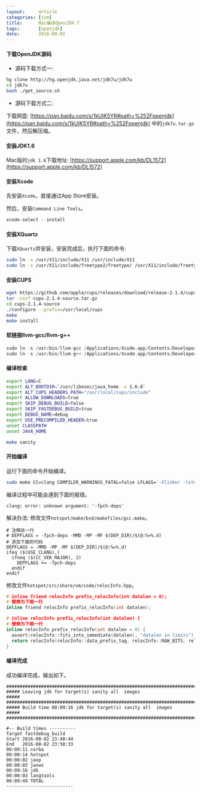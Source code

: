```yaml
---
layout:     article
categories: [jvm]
title:      Mac编译OpenJDK 7
tags:       [openjdk]
date:       2016-08-02
---
```


#### 下载OpenJDK源码

* 源码下载方式一:

```sh
hg clone http://hg.openjdk.java.net/jdk7u/jdk7u
cd jdk7u
bash ./get_source.sh
```

* 源码下载方式二:

下载网盘: [https://pan.baidu.com/s/1kUIK5YR#path=%252Fopenjdk](https://pan.baidu.com/s/1kUIK5YR#path=%252Fopenjdk) 中的`jdk7u.tar.gz`文件，然后解压缩。

#### 安装JDK1.6

Mac版的`jdk 1.6`下载地址: [https://support.apple.com/kb/DL1572](https://support.apple.com/kb/DL1572)

#### 安装Xcode

先安装`Xcode`，直接通过App Store安装。

然后，安装`Command Line Tools`。

```c
xcode-select --install
```

#### 安装XQuartz

下载`XQuartz`并安装，安装完成后，执行下面的命令:

```sh
sudo ln -s /usr/X11/include/X11 /usr/include/X11
sudo ln -s /usr/X11/include/freetype2/freetype/ /usr/X11/include/freetype
```

#### 安装CUPS

```sh
wget https://github.com/apple/cups/releases/download/release-2.1.4/cups-2.1.4-source.tar.gz
tar -zxvf cups-2.1.4-source.tar.gz
cd cups-2.1.4-source
./configure --prefix=/usr/local/cups
make
make install
```

#### 软链接llvm-gcc/llvm-g++

```c
sudo ln -s /usr/bin/llvm-gcc /Applications/Xcode.app/Contents/Developer/usr/bin/llvm-gcc
sudo ln -s /usr/bin/llvm-g++ /Applications/Xcode.app/Contents/Developer/usr/bin/llvm-g++
```

#### 编译检查

```sh
export LANG=C
export ALT_BOOTDIR=`/usr/libexec/java_home -v 1.6.0`
export ALT_CUPS_HEADERS_PATH="/usr/local/cups/include"
export ALLOW_DOWNLOADS=true
export SKIP_DEBUG_BUILD=false
export SKIP_FASTDEBUG_BUILD=true
export DEBUG_NAME=debug
export USE_PRECOMPILED_HEADER=true
unset CLASSPATH
unset JAVA_HOME

make sanity
```

#### 开始编译

运行下面的命令开始编译。

```sh
sudo make CC=clang COMPILER_WARNINGS_FATAL=false LFLAGS='-Xlinker -lstdc++' USE_CLANG=true LANG=C LP64=1 ARCH_DATA_MODEL=64 HOTSPOT_BUILD_JOBS=8 ALT_BOOTDIR=/Library/Java/Home ALT_CUPS_HEADERS_PATH=/usr/local/cups/include _JAVA_OPTIONS=-Dfile.encoding=ASCII fastdebug_build
```

编译过程中可能会遇到下面的报错。

```console
clang: error: unknown argument: '-fpch-deps'
```

解决办法: 修改文件`hotspot/make/bsd/makefiles/gcc.make`。

```make
# 注释这一行
# DEPFLAGS = -fpch-deps -MMD -MP -MF $(DEP_DIR)/$(@:%=%.d)
# 添加下面的代码
DEPFLAGS = -MMD -MP -MF $(DEP_DIR)/$(@:%=%.d)  
ifeq ($(USE_CLANG),)  
  ifneq ($(CC_VER_MAJOR), 2)  
    DEPFLAGS += -fpch-deps  
  endif  
endif
```

修改文件`hotspot/src/share/vm/code/relocInfo.hpp`。

```c
# inline friend relocInfo prefix_relocInfo(int datalen = 0);
# 替换为下面一行
inline friend relocInfo prefix_relocInfo(int datalen);

# inline relocInfo prefix_relocInfo(int datalen) {
# 替换为下面一行
inline relocInfo prefix_relocInfo(int datalen = 0) {
  assert(relocInfo::fits_into_immediate(datalen), "datalen in limits");
  return relocInfo(relocInfo::data_prefix_tag, relocInfo::RAW_BITS, relocInfo::datalen_tag | datalen);
}
```

#### 编译完成

成功编译完成，输出如下。

```console
########################################################################
##### Leaving jdk for target(s) sanity all  images                 #####
########################################################################
##### Build time 00:09:16 jdk for target(s) sanity all  images     #####
########################################################################

#-- Build times ----------
Target fastdebug_build
Start 2016-08-02 23:40:44
End   2016-08-02 23:50:33
00:00:11 corba
00:00:14 hotspot
00:00:02 jaxp
00:00:03 jaxws
00:09:16 jdk
00:00:03 langtools
00:09:49 TOTAL
-------------------------
```